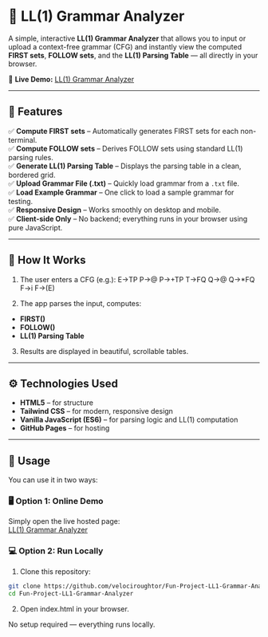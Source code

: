 # 🎯 LL(1) Grammar Analyzer

A simple, interactive **LL(1) Grammar Analyzer** that allows you to input or upload a context-free grammar (CFG) and instantly view the computed **FIRST sets**, **FOLLOW sets**, and the **LL(1) Parsing Table** — all directly in your browser.

🔗 **Live Demo:** [LL(1) Grammar Analyzer](https://velociroughtor.github.io/Fun-Project-LL1-Grammar-Analyzer/)

---

## 🧩 Features

✅ **Compute FIRST sets** – Automatically generates FIRST sets for each non-terminal.  
✅ **Compute FOLLOW sets** – Derives FOLLOW sets using standard LL(1) parsing rules.  
✅ **Generate LL(1) Parsing Table** – Displays the parsing table in a clean, bordered grid.  
✅ **Upload Grammar File (.txt)** – Quickly load grammar from a `.txt` file.  
✅ **Load Example Grammar** – One click to load a sample grammar for testing.  
✅ **Responsive Design** – Works smoothly on desktop and mobile.  
✅ **Client-side Only** – No backend; everything runs in your browser using pure JavaScript.

---

## 🧠 How It Works

1. The user enters a CFG (e.g.):
E->TP
P->@
P->+TP
T->FQ
Q->@
Q->*FQ
F->i
F->(E)

2. The app parses the input, computes:
- **FIRST()**
- **FOLLOW()**
- **LL(1) Parsing Table**

3. Results are displayed in beautiful, scrollable tables.

---

## ⚙️ Technologies Used

- **HTML5** – for structure  
- **Tailwind CSS** – for modern, responsive design  
- **Vanilla JavaScript (ES6)** – for parsing logic and LL(1) computation  
- **GitHub Pages** – for hosting

---

## 🚀 Usage

You can use it in two ways:

### 🖥️ Option 1: Online Demo
Simply open the live hosted page:  
[LL(1) Grammar Analyzer](https://velociroughtor.github.io/Fun-Project-LL1-Grammar-Analyzer/)

### 💻 Option 2: Run Locally
1. Clone this repository:
```bash
git clone https://github.com/velociroughtor/Fun-Project-LL1-Grammar-Analyzer.git
cd Fun-Project-LL1-Grammar-Analyzer
```
2. Open index.html in your browser.

No setup required — everything runs locally.


